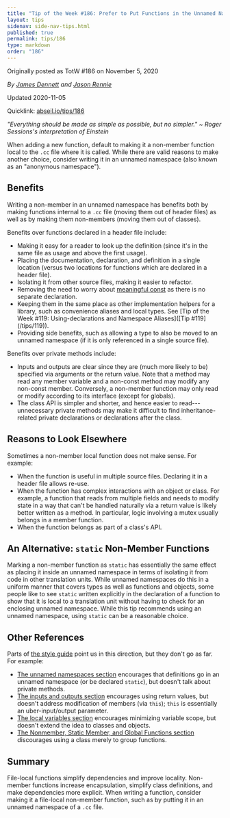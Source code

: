 ```yaml
---
title: "Tip of the Week #186: Prefer to Put Functions in the Unnamed Namespace"
layout: tips
sidenav: side-nav-tips.html
published: true
permalink: tips/186
type: markdown
order: "186"
---
```


Originally posted as TotW #186 on November 5, 2020

*By [James Dennett](mailto:jdennett@google.com) and [Jason Rennie](mailto:jrennie@google.com)*

Updated 2020-11-05

Quicklink: [abseil.io/tips/186](https://abseil.io/tips/186)


*"Everything should be made as simple as possible, but no simpler." ~ Roger
Sessions's interpretation of Einstein*

When adding a new function, default to making it a non-member function local to
the `.cc` file where it is called. While there are valid reasons to make another
choice, consider writing it in an unnamed namespace (also known as an "anonymous
namespace").

## Benefits

Writing a non-member in an unnamed namespace has benefits both by making
functions internal to a `.cc` file (moving them out of header files) as well as
by making them non-members (moving them out of classes).

Benefits over functions declared in a header file include:

*   Making it easy for a reader to look up the definition (since it's in the
    same file as usage and above the first usage).
*   Placing the documentation, declaration, and definition in a single location
    (versus two locations for functions which are declared in a header file).
*   Isolating it from other source files, making it easier to refactor.
*   Removing the need to worry about [meaningful const](/tips/109) as there is
    no separate declaration.
*   Keeping them in the same place as other implementation helpers for a
    library, such as convenience aliases and local types. See
    [Tip of the Week #119: Using-declarations and Namespace Aliases]([Tip #119]\(/tips/119\)).
*   Providing side benefits, such as allowing a type to also be moved to an
    unnamed namespace (if it is only referenced in a single source file).

Benefits over private methods include:

*   Inputs and outputs are clear since they are (much more likely to be)
    specified via arguments or the return value. Note that a method may read any
    member variable and a non-const method may modify any non-const member.
    Conversely, a non-member function may only read or modify according to its
    interface (except for globals).
*   The class API is simpler and shorter, and hence easier to read---unnecessary
    private methods may make it difficult to find inheritance-related private
    declarations or declarations after the class.

## Reasons to Look Elsewhere

Sometimes a non-member local function does not make sense. For example:

*   When the function is useful in multiple source files. Declaring it in a
    header file allows re-use.
*   When the function has complex interactions with an object or class. For
    example, a function that reads from multiple fields and needs to modify
    state in a way that can't be handled naturally via a return value is likely
    better written as a method. In particular, logic involving a mutex usually
    belongs in a member function.
*   When the function belongs as part of a class's API.

## An Alternative: <code>static</code> Non-Member Functions

Marking a non-member function as `static` has essentially the same effect as
placing it inside an unnamed namespace in terms of isolating it from code in
other translation units. While unnamed namespaces do this in a uniform manner
that covers types as well as functions and objects, some people like to see
`static` written explicitly in the declaration of a function to show that it is
local to a translation unit without having to check for an enclosing unnamed
namespace. While this tip recommends using an unnamed namespace, using `static`
can be a reasonable choice.

## Other References

Parts of [the style guide](https://google.github.io/styleguide/cppguide.html)
point us in this direction, but they don't go as far. For example:

*   [The unnamed namespaces section](https://google.github.io/styleguide/cppguide.html#Unnamed_Namespaces_and_Static_Variables)
    encourages that definitions go in an unnamed namespace (or be declared
    `static`), but doesn't talk about private methods.
*   [The inputs and outputs section](https://google.github.io/styleguide/cppguide.html#Inputs_and_Outputs)
    encourages using return values, but doesn't address modification of members
    (via `this`); `this` is essentially an uber-input/output parameter.
*   [The local variables section](https://google.github.io/styleguide/cppguide.html#Local_Variables)
    encourages minimizing variable scope, but doesn't extend the idea to classes
    and objects.
*   [The Nonmember, Static Member, and Global Functions section](https://google.github.io/styleguide/cppguide.html#Nonmember,_Static_Member,_and_Global_Functions)
    discourages using a class merely to group functions.

## Summary

File-local functions simplify dependencies and improve locality. Non-member
functions increase encapsulation, simplify class definitions, and make
dependencies more explicit. When writing a function, consider making it a
file-local non-member function, such as by putting it in an unnamed namespace of
a `.cc` file.
